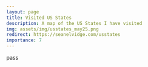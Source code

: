 ```yaml
---
layout: page
title: Visited US States
description: A map of the US States I have visited
img: assets/img/usstates_may25.png
redirect: https://seanelvidge.com/usstates
importance: 7
---
```


pass

